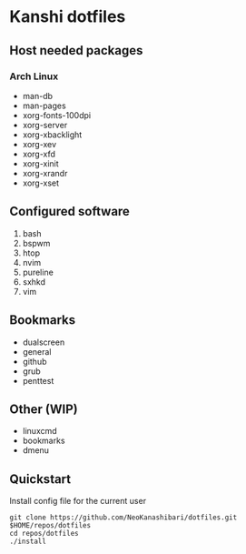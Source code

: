 # Kanshi dotfiles

## Host needed packages
### Arch Linux

* man-db
* man-pages
* xorg-fonts-100dpi
* xorg-server
* xorg-xbacklight
* xorg-xev
* xorg-xfd
* xorg-xinit
* xorg-xrandr
* xorg-xset

## Configured software

1. bash
1. bspwm
1. htop
1. nvim
1. pureline
1. sxhkd
1. vim

## Bookmarks

* dualscreen
* general
* github
* grub
* penttest

## Other (WIP)

* linuxcmd
* bookmarks
* dmenu

## Quickstart

Install config file for the current user

```console
git clone https://github.com/NeoKanashibari/dotfiles.git $HOME/repos/dotfiles
cd repos/dotfiles
./install
```
